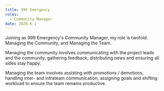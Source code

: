 ```yaml
---
title: 999 Emergency
roles:
  - Community Manager
date: 2020-8-1
---
```

Joining as 999 Emergency's Community Manager, my role is twofold.
Managing the Community, and Managing the Team.

Managing the community involves communicating with the project leads and the community,
gathering feedback, distributing news and ensuring all sides stay happy.

Managing the team involves assisting with promotions / demotions,
handling inter- and intrateam communication,
assigning goals and shifting workload to ensure the team remains productive.

